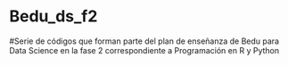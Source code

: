 # Bedu_ds_f2

#Serie de códigos que forman parte del plan de enseñanza de Bedu para Data Science en la fase 2 correspondiente a Programación en R y Python
